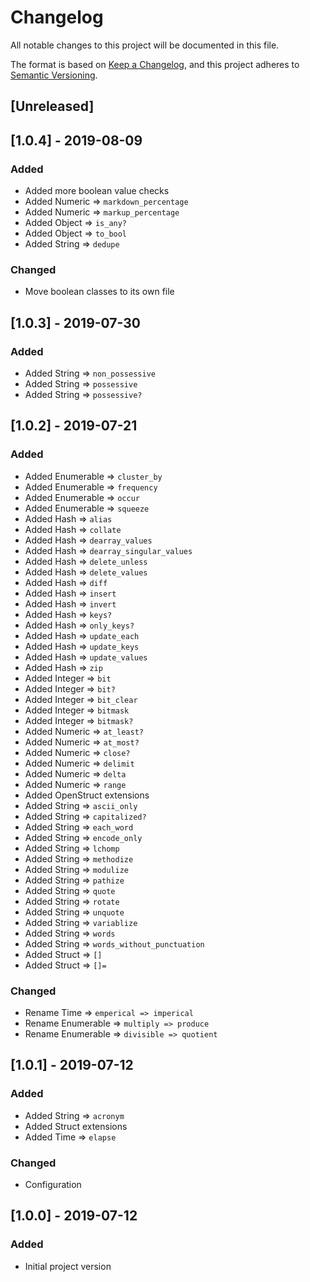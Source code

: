# Changelog
All notable changes to this project will be documented in this file.

The format is based on [Keep a Changelog](https://keepachangelog.com/en/1.0.0/),
and this project adheres to [Semantic Versioning](https://semver.org/spec/v2.0.0.html).

## [Unreleased]

## [1.0.4] - 2019-08-09
### Added
- Added more boolean value checks
- Added Numeric => `markdown_percentage`
- Added Numeric => `markup_percentage`
- Added Object => `is_any?`
- Added Object => `to_bool`
- Added String => `dedupe`
### Changed
- Move boolean classes to its own file

## [1.0.3] - 2019-07-30
### Added
- Added String => `non_possessive`
- Added String => `possessive`
- Added String => `possessive?`

## [1.0.2] - 2019-07-21
### Added
- Added Enumerable => `cluster_by`
- Added Enumerable => `frequency`
- Added Enumerable => `occur`
- Added Enumerable => `squeeze`
- Added Hash => `alias`
- Added Hash => `collate`
- Added Hash => `dearray_values`
- Added Hash => `dearray_singular_values`
- Added Hash => `delete_unless`
- Added Hash => `delete_values`
- Added Hash => `diff`
- Added Hash => `insert`
- Added Hash => `invert`
- Added Hash => `keys?`
- Added Hash => `only_keys?`
- Added Hash => `update_each`
- Added Hash => `update_keys`
- Added Hash => `update_values`
- Added Hash => `zip`
- Added Integer => `bit`
- Added Integer => `bit?`
- Added Integer => `bit_clear`
- Added Integer => `bitmask`
- Added Integer => `bitmask?`
- Added Numeric => `at_least?`
- Added Numeric => `at_most?`
- Added Numeric => `close?`
- Added Numeric => `delimit`
- Added Numeric => `delta`
- Added Numeric => `range`
- Added OpenStruct extensions
- Added String => `ascii_only`
- Added String => `capitalized?`
- Added String => `each_word`
- Added String => `encode_only`
- Added String => `lchomp`
- Added String => `methodize`
- Added String => `modulize`
- Added String => `pathize`
- Added String => `quote`
- Added String => `rotate`
- Added String => `unquote`
- Added String => `variablize`
- Added String => `words`
- Added String => `words_without_punctuation`
- Added Struct => `[]`
- Added Struct => `[]=`
### Changed
- Rename Time => `emperical => imperical`
- Rename Enumerable => `multiply => produce`
- Rename Enumerable => `divisible => quotient`

## [1.0.1] - 2019-07-12
### Added
- Added String => `acronym`
- Added Struct extensions
- Added Time => `elapse`
### Changed
- Configuration

## [1.0.0] - 2019-07-12
### Added
- Initial project version
